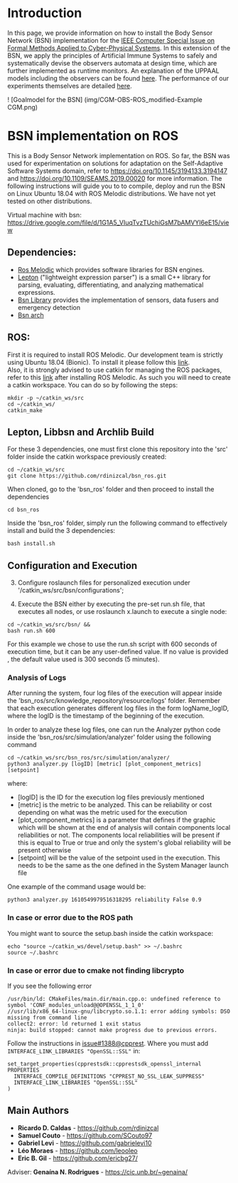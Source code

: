 # Introduction

In this page, we provide information on how to install the Body Sensor Network (BSN) implementation for the [IEEE Computer Special Issue on Formal Methods Applied to Cyber-Physical Systems](https://www.computer.org/digital-library/magazines/co/call-for-papers-special-issue-on-formal-methods-applied-to-cyber-physical-systems/). In this extension of the BSN, we apply the principles of Artificial Immune Systems to safely and systematically devise the observers automata at design time, which are further implemented as runtime monitors. An explanation of the UPPAAL models including the observers can be found [here](https://github.com/lesunb/ais_bsn/wiki/UPPAAL). The performance of our experiments themselves are detailed [here](https://github.com/lesunb/ais_bsn/wiki/Experiments).

! [Goalmodel for the BSN] (img/CGM-OBS-ROS_modified-Example CGM.png)

# BSN implementation on ROS

This is a Body Sensor Network implementation on ROS. So far, the BSN was used for experimentation on solutions for adaptation on the Self-Adaptive Software Systems domain, refer to https://doi.org/10.1145/3194133.3194147 and https://doi.org/10.1109/SEAMS.2019.00020 for more information. The following instructions will guide you to to compile, deploy and run the BSN on Linux Ubuntu 18.04 with ROS Melodic distributions. We have not yet tested on other distributions.

Virtual machine with bsn: https://drive.google.com/file/d/1G1A5_VIuqTvzTUchiGsM7bAMVYl6eE15/view

## Dependencies:
* [Ros Melodic](http://wiki.ros.org/melodic) which provides software libraries for BSN engines.
* [Lepton](https://github.com/rdinizcal/lepton) ("lightweight expression parser") is a small C++ library for parsing, evaluating, differentiating, and analyzing mathematical expressions.
* [Bsn Library](https://github.com/rdinizcal/libbsn)  provides the implementation of sensors, data fusers and emergency detection
* [Bsn arch](https://github.com/rdinizcal/arch)

## ROS:
First it is required to install ROS Melodic. Our development team is strictly using Ubuntu 18.04 (Bionic). To install it please follow this [link](http://wiki.ros.org/melodic/Installation/Ubuntu).  
Also, it is strongly advised to use catkin for managing the ROS packages, refer to this [link](http://wiki.ros.org/ROS/Tutorials/InstallingandConfiguringROSEnvironment) after installing ROS Melodic. As such you will need to create a catkin workspace. You can do so by following the steps:

```
mkdir -p ~/catkin_ws/src
cd ~/catkin_ws/
catkin_make
```

## Lepton, Libbsn and Archlib Build
For these 3 dependencies, one must first clone this repository into the 'src' folder inside the catkin workspace previously created:

```
cd ~/catkin_ws/src
git clone https://github.com/rdinizcal/bsn_ros.git
```

When cloned, go to the 'bsn_ros' folder and then proceed to install the dependencies

```
cd bsn_ros
```

Inside the 'bsn_ros' folder, simply run the following command to effectively install and build the 3 dependencies:

```
bash install.sh
```

## Configuration and Execution

3. Configure roslaunch files for personalized execution under '/catkin_ws/src/bsn/configurations';

4. Execute the BSN either by executing the pre-set run.sh file, that executes all nodes, 
or use roslaunch x.launch to execute a single node:
```
cd ~/catkin_ws/src/bsn/ && 
bash run.sh 600
``` 

For this example we chose to use the run.sh script with 600 seconds of execution time, but it can be any user-defined value. If no value is provided , the default value used is 300 seconds (5 minutes).

### Analysis of Logs
After running the system, four log files of the execution will appear inside the 'bsn_ros/src/knowledge_repository/resource/logs' folder. Remember that each execution generates different log files in the form logName_logID, where the logID is the timestamp of the beginning of the execution.

In order to analyze these log files, one can run the Analyzer python code inside the 'bsn_ros/src/simulation/analyzer' folder using the following command

```
cd ~/catkin_ws/src/bsn_ros/src/simulation/analyzer/
python3 analyzer.py [logID] [metric] [plot_component_metrics] [setpoint]
```

where:

* [logID] is the ID for the execution log files previously mentioned
* [metric] is the metric to be analyzed. This can be reliability or cost depending on what was the metric used for the execution
* [plot_component_metrics] is a parameter that defines if the graphic which will be shown at the end of analysis will contain components local reliabilities or not. The components local reliabilities will be present if this is equal to True or true and only the system's global reliability will be present otherwise
* [setpoint] will be the value of the setpoint used in the execution. This needs to be the same as the one defined in the System Manager launch file

One example of the command usage would be:

```
python3 analyzer.py 1610549979516318295 reliability False 0.9
```

### In case or error due to the ROS path

You might want to source the setup.bash inside the catkin workspace:
```
echo "source ~/catkin_ws/devel/setup.bash" >> ~/.bashrc
source ~/.bashrc
```

### In case or error due to cmake not finding libcrypto

If you see the following error
```
/usr/bin/ld: CMakeFiles/main.dir/main.cpp.o: undefined reference to symbol 'CONF_modules_unload@@OPENSSL_1_1_0'
//usr/lib/x86_64-linux-gnu/libcrypto.so.1.1: error adding symbols: DSO missing from command line
collect2: error: ld returned 1 exit status
ninja: build stopped: cannot make progress due to previous errors.
```

Follow the instructions in [issue#1388@cpprest](https://github.com/microsoft/cpprestsdk/issues/1388#issuecomment-619570350).
Where you must add `INTERFACE_LINK_LIBRARIES "OpenSSL::SSL"` in:
```
set_target_properties(cpprestsdk::cpprestsdk_openssl_internal PROPERTIES
  INTERFACE_COMPILE_DEFINITIONS "CPPREST_NO_SSL_LEAK_SUPPRESS"
  INTERFACE_LINK_LIBRARIES "OpenSSL::SSL"
)
```


## Main Authors

* **Ricardo D. Caldas** - https://github.com/rdinizcal
* **Samuel Couto** - https://github.com/SCouto97
* **Gabriel Levi** - https://github.com/gabrielevi10
* **Léo Moraes** - https://github.com/leooleo  
* **Eric B. Gil** - https://github.com/ericbg27/

Adviser: **Genaína N. Rodrigues** - https://cic.unb.br/~genaina/
